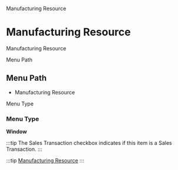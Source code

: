 
Manufacturing Resource
# Manufacturing Resource


Manufacturing Resource

Menu Path
## Menu Path



- Manufacturing Resource

Menu Type
### Menu Type

**Window**

:::tip
The Sales Transaction checkbox indicates if this item is a Sales Transaction.
:::

:::tip
[Manufacturing Resource](functional-guide/window/window-manufacturing-resource.md)
:::